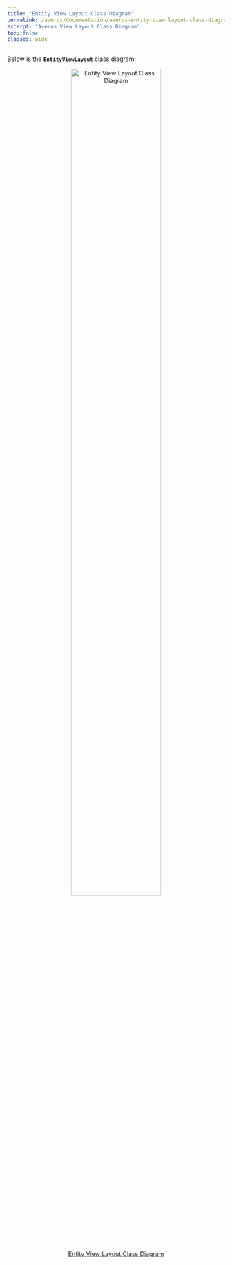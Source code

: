 ```yaml
---
title: "Entity View Layout Class Diagram"
permalink: /averos/documentation/averos-entity-view-layout-class-diagram/
excerpt: "Averos View Layout Class Diagram"
toc: false
classes: wide
---
```


Below is the **`EntityViewLayout`** class diagram:
<div align="center">
<figure style="justify-content: center;">
	<a href="{{ site.baseurl }}/assets/doc/averos-entity-view-layout-class-diagram.png">
    <img style="width: 70%;" src="{{ site.baseurl }}/assets/doc/averos-entity-view-layout-class-diagram.png" alt="Entity View Layout Class Diagram">
      <figcaption>Entity View Layout Class Diagram</figcaption>
  </a>
</figure>
</div>